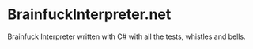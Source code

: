 # BrainfuckInterpreter.net
Brainfuck Interpreter written with C# with all the tests, whistles and bells.
